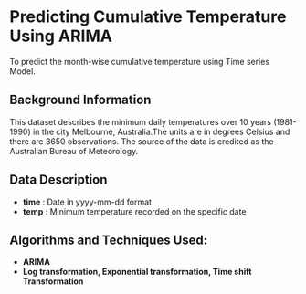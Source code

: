 # Predicting Cumulative Temperature Using ARIMA

To predict the month-wise cumulative temperature using Time series Model.

## Background Information

This dataset describes the minimum daily temperatures over 10 years (1981-1990) in the city Melbourne, Australia.The units are in 
degrees Celsius and there are 3650 observations. 
The source of the data is credited as the Australian Bureau of Meteorology.

## Data Description

- __time__ : Date in yyyy-mm-dd format
- __temp__ : Minimum temperature recorded on the specific date


## Algorithms and Techniques Used:

- __ARIMA__
- __Log transformation, Exponential transformation, Time shift Transformation__ 
